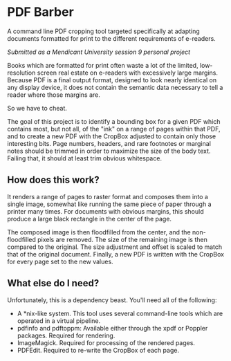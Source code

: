 # PDF Barber
A command line PDF cropping tool targeted specifically at adapting documents formatted for print to the different requirements of e-readers.

_Submitted as a Mendicant University session 9 personal project_

Books which are formatted for print often waste a lot of the limited, low-resolution screen real estate on e-readers with excessively large margins. Because PDF is a final output format, designed to look nearly identical on any display device, it does not contain the semantic data necessary to tell a reader where those margins are.

So we have to cheat.

The goal of this project is to identify a bounding box for a given PDF which contains most, but not all, of the "ink" on a range of pages within that PDF, and to create a new PDF with the CropBox adjusted to contain only those interesting bits. Page numbers, headers, and rare footnotes or marginal notes should be trimmed in order to maximize the size of the body text. Failing that, it should at least trim obvious whitespace.

## How does this work?

It renders a range of pages to raster format and composes them into a single image, somewhat like running the same piece of paper through a printer many times. For documents with obvious margins, this should produce a large black rectangle in the center of the page.

The composed image is then floodfilled from the center, and the non-floodfilled pixels are removed. The size of the remaining image is then compared to the original. The size adjustment and offset is scaled to match that of the original document. Finally, a new PDF is written with the CropBox for every page set to the new values.

## What else do I need?

Unfortunately, this is a dependency beast. You'll need all of the following:

- A *nix-like system. This tool uses several command-line tools which are operated in a virtual pipeline.
- pdfinfo and pdftoppm: Available either through the xpdf or Poppler packages. Required for rendering.
- ImageMagick. Required for processing of the rendered pages.
- PDFEdit. Required to re-write the CropBox of each page.

